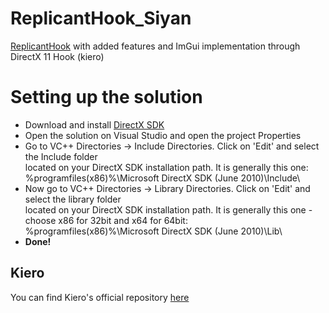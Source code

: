 # ReplicantHook_Siyan
<a href="https://github.com/Asiern/ReplicantHook">ReplicantHook</a> with added features and ImGui implementation through DirectX 11 Hook (kiero)
<h1>Setting up the solution</h1>
<ul>
  <li>Download and install <a href="https://www.microsoft.com/en-us/download/details.aspx?id=6812">DirectX SDK</a></li>
  <li>Open the solution on Visual Studio and open the project Properties</li>
  <li>Go to VC++ Directories -> Include Directories. Click on 'Edit' and select the Include folder <br/>located on your DirectX SDK installation path. It is generally this one: <br/>%programfiles(x86)%\Microsoft DirectX SDK (June 2010)\Include\
  <li>Now go to VC++ Directories -> Library Directories. Click on 'Edit' and select the library folder <br/> located on your DirectX SDK installation path. It is generally this one - choose x86 for 32bit and x64 for 64bit: <br/>%programfiles(x86)%\Microsoft DirectX SDK (June 2010)\Lib\</li>
  <li><b>Done!</b></li>
</ul>
<h2>Kiero</h2>
<p>You can find Kiero's official repository <a href="https://github.com/Rebzzel/kiero">here</a>
